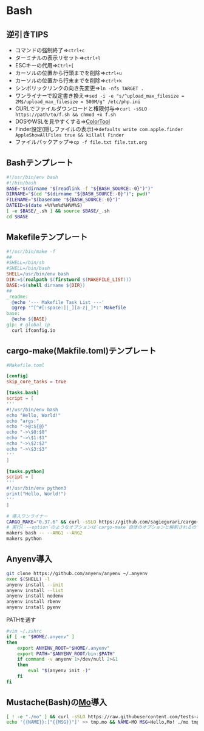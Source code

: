 # Bash

## 逆引きTIPS

* コマンドの強制終了=>`ctrl+c`
* ターミナルの表示リセット=>`ctrl+l`
* ESCキーの代用=>`Ctrl+[`
* カーソルの位置から行頭までを削除=>`ctrl+u`
* カーソルの位置から行末までを削除=>`ctrl+k`
* シンボリックリンクの向き先変更=>`ln -nfs TARGET .`
* ワンライナーで設定書き換え=>`sed -i -e "s/^upload_max_filesize = 2M$/upload_max_filesize = 500M/g" /etc/php.ini`
* CURLでファイルダウンロードと権限付与=>`curl -sSLO https://path/to/f.sh && chmod +x f.sh`
* DOSやWSLを見やすくする=>[ColorTool](https://qiita.com/ysk_n/items/21d9e3fb8b8f22ab3476)
* Finder設定(隠しファイルの表示)=>`defaults write com.apple.finder AppleShowAllFiles true && killall Finder`
* ファイルバックアップ=>`cp -f file.txt file.txt.org`

## Bashテンプレート

```bash
#!/usr/bin/env bash
#!/bin/bash
BASE="$(dirname "$(readlink -f "${BASH_SOURCE:-0}")")"
DIRNAME="$(cd "$(dirname "${BASH_SOURCE:-0}")"; pwd)"
FILENAME="$(basename "${BASH_SOURCE:-0}")"
DATEID=$(date +%Y%m%d%H%M%S)
[ -e $BASE/_.sh ] && source $BASE/_.sh
cd $BASE
```

## Makefileテンプレート

```Makefile
#!/usr/bin/make -f
##
#SHELL=/bin/sh
#SHELL=/bin/bash
SHELL=/usr/bin/env bash
DIR:=$(realpath $(firstword $(MAKEFILE_LIST)))
BASE:=$(shell dirname ${DIR})
##
_readme:
  @echo '--- Makefile Task List ---'
  @grep '^[^#[:space:]|_][a-z|_]*:' Makefile
base:
  @echo ${BASE}
gip: # global ip
  curl ifconfig.io
```

## cargo-make(Makfile.toml)テンプレート

```toml
#Makefile.toml

[config]
skip_core_tasks = true

[tasks.bash]
script = [
'''
#!/usr/bin/env bash
echo "Hello, World!"
echo "args:"
echo "->@:${@}"
echo "->\$0:$0"
echo "->\$1:$1"
echo "->\$2:$2"
echo "->\$3:$3"
'''
]

[tasks.python]
script = [
'''
#!/usr/bin/env python3
print("Hello, World!")
'''
]
```

```bash
# 導入ワンライナー
CARGO_MAKE="0.37.6" && curl -sSLO https://github.com/sagiegurari/cargo-make/releases/download/0.37.6/cargo-make-v${CARGO_MAKE}-x86_64-unknown-linux-musl.zip && unzip cargo-make-v${CARGO_MAKE}-x86_64-unknown-linux-musl.zip && sudo cp -f cargo-make-v${CARGO_MAKE}-x86_64-unknown-linux-musl/cargo-make /usr/local/bin/ && rm -Rf cargo-make-v${CARGO_MAKE}-x86_64-unknown-linux-musl && rm -f cargo-make-v${CARGO_MAKE}-x86_64-unknown-linux-musl.zip && cargo-make --version
# 実行(`--option`のようなオプションは`cargo-make`自体のオプションと解釈されるので`--`を挟むことに注意)
makers bash -- --ARG1 --ARG2
makers python
```

## Anyenv導入

```bash
git clone https://github.com/anyenv/anyenv ~/.anyenv
exec $(SHELL) -l
anyenv install --init
anyenv install --list
anyenv install nodenv
anyenv install rbenv
anyenv install pyenv
```

PATHを通す

```bash
#vim ~/.zshrc
if [ -e "$HOME/.anyenv" ]
then
    export ANYENV_ROOT="$HOME/.anyenv"
    export PATH="$ANYENV_ROOT/bin:$PATH"
    if command -v anyenv 1>/dev/null 2>&1
    then
        eval "$(anyenv init -)"
    fi
fi
```

## Mustache(Bash)の[Mo](https://github.com/tests-always-included/mo)導入

```bash
[ ! -e "./mo" ] && curl -sSLO https://raw.githubusercontent.com/tests-always-included/mo/master/mo && chmod 744 "./mo"
echo '{{NAME}}:["{{MSG}}"]' >> tmp.mo && NAME=MO MSG=Hello,Mo! ./mo tmp.mo && rm -f ./tmp.mo
```
